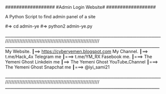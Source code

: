 ##################
#Admin Login Website#
##################

A Python Script to find admin panel of a site

#=> cd admin-ye
#=> python2 admin-ye.py


ــــــــــــــــــــــــــــــــــــــــــــــــــــــــــــــــــــــــــــــــــــــــــــــــــــــــــــــــــــــــــ
////////////////////////////////////////////////////////////
ـــــــــــــــــــــــــــــــــــــــــــــــــــــــــــــــــــــــــــــــــــــــــــــــــــــــــــــــــــــــــ
My Website.       ┃==> https://cyberyemen.blogspot.com
My Channel.       ┃==> t.me/Hack_4x
Telegram me      ┃===> t.me/YM_RX
Fasebook me.     ┃===> The Yemeni Ghost
Linkdein me       ┃==> The Yemeni Ghost
YouTubeـChannel  ┃===> The Yemeni Ghost
Snapchat me      ┃===> @iyi_sami21


ــــــــــــــــــــــــــــــــــــــــــــــــــــــــــــــــــــــــــــــــــــــــــــــــــــــــــــــــــــــــــ
////////////////////////////////////////////////////////////
ـــــــــــــــــــــــــــــــــــــــــــــــــــــــــــــــــــــــــــــــــــــــــــــــــــــــــــــــــــــــــ